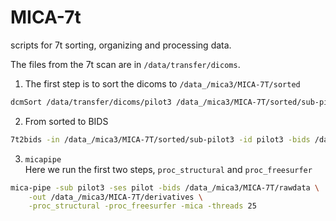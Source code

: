 # MICA-7t
scripts for 7t sorting, organizing and processing data.

The files from the 7t scan are in `/data/transfer/dicoms`.  

1. The first step is to sort the dicoms to `/data_/mica3/MICA-7T/sorted` 
```bash
dcmSort /data/transfer/dicoms/pilot3 /data_/mica3/MICA-7T/sorted/sub-pilot3
```
2. From sorted to BIDS
```bash
7t2bids -in /data_/mica3/MICA-7T/sorted/sub-pilot3 -id pilot3 -bids /data_/mica3/MICA-7T/rawdata -ses pilot
```

3. `micapipe`  
Here we run the first two steps, `proc_structural` and `proc_freesurfer`
```bash
mica-pipe -sub pilot3 -ses pilot -bids /data_/mica3/MICA-7T/rawdata \
    -out /data_/mica3/MICA-7T/derivatives \
    -proc_structural -proc_freesurfer -mica -threads 25
```
